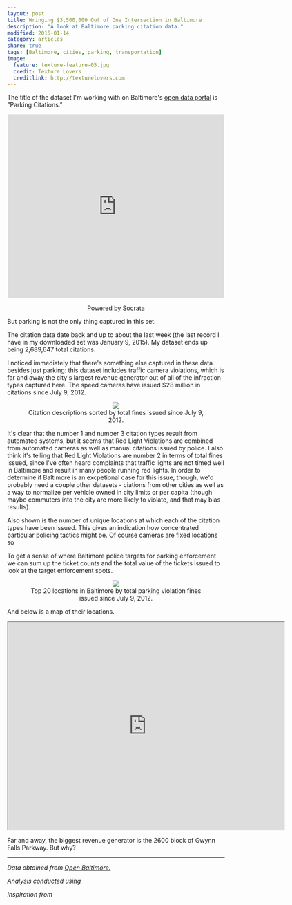 ```yaml
---
layout: post
title: Wringing $3,500,000 Out of One Intersection in Baltimore
description: "A look at Baltimore parking citation data."
modified: 2015-01-14
category: articles
share: true
tags: [Baltimore, cities, parking, transportation]
image:
  feature: texture-feature-05.jpg
  credit: Texture Lovers
  creditlink: http://texturelovers.com
---
```


The title of the dataset I'm working with on Baltimore's <a href='http://data.baltimorecity.gov/'>open data portal</a> is "Parking Citations."

<center>
<div><iframe width="500px" title="Parking Citations" height="425px" src="https://data.baltimorecity.gov/w/n4ma-fj3m/ta62-x9wp?cur=i5SwBTR0Hvd&from=root" frameborder="0" scrolling="no"><a href="https://data.baltimorecity.gov/Transportation/Parking-Citations/n4ma-fj3m" title="Parking Citations" target="_blank">Parking Citations</a></iframe><p><a href="http://www.socrata.com/" target="_blank">Powered by Socrata</a></p></div>
</center>

But parking is not the only thing captured in this set.

The citation data date back and up to about the last week (the last record I have in my downloaded set was January 9, 2015).  My dataset ends up being 2,689,647 total citations.  

I noticed immediately that there's something else captured in these data besides just parking: this dataset includes traffic camera violations, which is far and away the city's largest revenue generator out of all of the infraction types captured here.  The speed cameras have issued $28 million in citations since July 9, 2012.  

<center>
<figure>
  <a href='{{ site.url }}/images/2015-01/Citation Descriptions.png'><img src='{{ site.url }}/images/2015-01/Citation Descriptions.png'></a>
  <figcaption>Citation descriptions sorted by total fines issued since July 9, 2012.</figcaption>
</figure>
</center>

It's clear that the number 1 and number 3 citation types result from automated systems, but it seems that Red Light Violations are combined from automated cameras as well as manual citations issued by police.  I also think it's telling that Red Light Violations are number 2 in terms of total fines issued, since I've often heard complaints that traffic lights are not timed well in Baltimore and result in many people running red lights.  In order to determine if Baltimore is an excpetional case for this issue, though, we'd probably need a couple other datasets - ciations from other cities as well as a way to normalize per vehicle owned in city limits or per capita (though maybe commuters into the city are more likely to violate, and that may bias results).

Also shown is the number of unique locations at which each of the citation types have been issued.  This gives an indication how concentrated particular policing tactics might be.  Of course cameras are fixed locations so 

To get a sense of where Baltimore police targets for parking enforcement we can sum up the ticket counts and the total value of the tickets issued to look at the target enforcement spots.

<center>
<figure>
  <a href='{{ site.url }}/images/2015-01/Top20_Parking_Fines_Blocks.png'><img src='{{ site.url }}/images/2015-01/Top20_Parking_Fines_Blocks.png'></a>
  <figcaption>Top 20 locations in Baltimore by total parking violation fines issued since July 9, 2012.</figcaption>
</figure>
</center>

And below is a map of their locations.

<iframe src="https://www.google.com/maps/d/embed?mid=z14mtc2vy9S0.kfRYQvw5fEU0" width="640" height="480"></iframe>

Far and away, the biggest revenue generator is the 2600 block of Gwynn Falls Parkway.  But why?


---
*Data obtained from <a href='http:https://data.baltimorecity.gov/'>Open Baltimore.</a>*

*Analysis conducted using*

*Inspiration from*